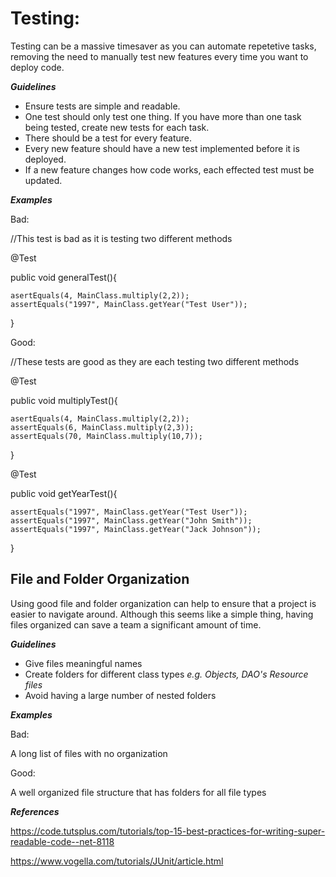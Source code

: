 # Testing:

Testing can be a massive timesaver as you can automate repetetive tasks, removing the need to manually test new features every time you want to deploy code. 

***Guidelines***

*	Ensure tests are simple and readable.
*   One test should only test one thing. If you have more than one task being tested, create new tests for each task.
*	There should be a test for every feature.
*	Every new feature should have a new test implemented before it is deployed.
*	If a new feature changes how code works, each effected test must be updated.

***Examples***

Bad:

//This test is bad as it is testing two different methods

@Test

public void generalTest(){

    asertEquals(4, MainClass.multiply(2,2));
    assertEquals("1997", MainClass.getYear("Test User"));
}

Good:

//These tests are good as they are each testing two different methods

@Test

public void multiplyTest(){

    asertEquals(4, MainClass.multiply(2,2));
    assertEquals(6, MainClass.multiply(2,3));
    assertEquals(70, MainClass.multiply(10,7));

}

@Test

public void getYearTest(){

    assertEquals("1997", MainClass.getYear("Test User"));
    assertEquals("1997", MainClass.getYear("John Smith"));
    assertEquals("1997", MainClass.getYear("Jack Johnson"));
}


## File and Folder Organization
Using good file and folder organization can help to ensure that a project is easier to navigate around. Although this seems like a simple thing, having files organized can save a team a significant amount of time.

***Guidelines***

* Give files meaningful names
* Create folders for different class types *e.g. Objects, DAO's Resource files*
* Avoid having a large number of nested folders

***Examples***

Bad:

A long list of files with no organization

Good:

A well organized file structure that has folders for all file types

***References***

https://code.tutsplus.com/tutorials/top-15-best-practices-for-writing-super-readable-code--net-8118

https://www.vogella.com/tutorials/JUnit/article.html